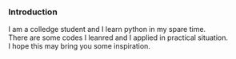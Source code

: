 ### Introduction
I am a colledge student and I learn python in my spare time.<br>
There are some codes I leanred and I applied in practical situation.<br>
I hope this may bring you some inspiration.<br>

